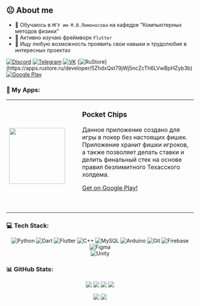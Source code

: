 
## 😐 About me 
- 🔭 Обучаюсь в `МГУ им М.В.Ломоносова` на кафедре "Компьютерных методов физики"
- 🌱 Активно изучаю фреймворк `Flutter`
- 👯 Ищу любую возможность проявить свои навыки и трудолюбие в интересных проектах
  
[![Discord](https://img.shields.io/badge/Discord-%237289DA.svg?logo=discord&logoColor=white)](https://discord.gg/#5338) [![Telegram](https://img.shields.io/badge/Telegram-%234777CE.svg?logo=telegram&logoColor=white)](https://t.me/huzhetebyx) [![VK](https://img.shields.io/badge/_VK_-%232571D6.svg?logo=vk&logoColor=white)](https://vk.com/goliksim) [![RuStore](https://img.shields.io/badge/RuStore-%230073f2.svg?)](https://apps.rustore.ru/developer/5ZhdxQst79jWj5ncZcTh6LVwBpHZyb3b) [![Google Play](https://img.shields.io/badge/Google_Play-%23414141.svg?logo=googleplay&logoColor=white)](https://play.google.com/store/apps/developer?id=goliksim)     
### 🤖 My Apps:
 <table>
  <tr>
    <td width="180px"><img src="https://github.com/goliksim/goliksim/assets/66952748/7dfc5675-35e8-423e-bc33-9537a06f55fc" width="150px" height="150px"></td>
    <td><h3>Pocket Chips</h3><p>Данное приложение создано для игры в покер без настоящих фишек. Приложение хранит фишки игроков, а также позволяет делать ставки и делить финальный стек на основе правил безлимитного Техасского холдема.</p><a href="https://play.google.com/store/apps/details?id=com.goliksim.pocketchips&hl=ru&gl=US">Get on Google Play!</a><p>             </br> </p></td>
  </tr>
 </table> 
 
 ### 💻 Tech Stack:
<div align="center">

  
![Python](https://img.shields.io/badge/python-03639b?style=for-the-badge&logo=python&logoColor=white) ![Dart](https://img.shields.io/badge/dart-%231160a6.svg?style=for-the-badge&logo=dart&logoColor=white)  ![Flutter](https://img.shields.io/badge/Flutter-%232c5cbd.svg?style=for-the-badge&logo=Flutter&logoColor=white) ![C++](https://img.shields.io/badge/c++-%235657d5.svg?style=for-the-badge&logo=c%2B%2B&logoColor=white) ![MySQL](https://img.shields.io/badge/mysql-%237957d4.svg?style=for-the-badge&logo=mysql&logoColor=white) ![Arduino](https://img.shields.io/badge/-Arduino-a061a5?style=for-the-badge&logo=Arduino&logoColor=white)
![Git](https://img.shields.io/badge/git-%23bc6c70.svg?style=for-the-badge&logo=git&logoColor=white)	 ![Firebase](https://img.shields.io/badge/firebase-%23db7930.svg?style=for-the-badge&logo=firebase&logoColor=white) ![Figma](https://img.shields.io/badge/figma-%23ef820a.svg?style=for-the-badge&logo=figma&logoColor=white)  
![Unity](https://img.shields.io/badge/-Unity-000000?style=for-the-badge&logo=Unity&logoColor=white)
</div>

### 📊 GitHub Stats:
<div align="center">

[![](https://streak-stats.demolab.com?user=goliksim&card_width=394&theme=buefy&background=EB545400&currStreakLabel=CA540C&currStreakNum=CA540C&border=E4E2E2&hide_longest_streak=true)](https://github.com/goliksim/github-readme-stats#gh-light-mode-only)
[![](https://streak-stats.demolab.com?user=goliksim&card_width=394&theme=midnight-purple&border=30363d&background=00000000&currStreakNum=CA540C&currStreakLabel=CA540C&hide_longest_streak=true)](https://github.com/goliksim/github-readme-stats#gh-dark-mode-only)
[![](https://github-readme-stats.vercel.app/api?username=goliksim&card_width=394&theme=midnight-purple&bg_color=00000000&border_color=30363d&include_all_commits=true&count_private=true)](https://github.com/goliksim/github-readme-stats#gh-dark-mode-only)
[![](https://github-readme-stats.vercel.app/api?username=goliksim&card_width=394&theme=buefy&bg_color=00000000&include_all_commits=true&count_private=true)](https://github.com/goliksim/github-readme-stats#gh-light-mode-only)
<br/>

[![](https://github-readme-stats.vercel.app/api/top-langs/?username=goliksim&theme=midnight-purple&bg_color=00000000&border_color=30363d&include_all_commits=true&count_private=true&layout=compact)](https://github.com/goliksim/github-readme-stats#gh-dark-mode-only)
[![](https://github-readme-stats.vercel.app/api/top-langs/?username=goliksim&theme=buefy&include_all_commits=true&count_private=true&layout=compact)](https://github.com/goliksim/github-readme-stats#gh-light-mode-only)
</div>
